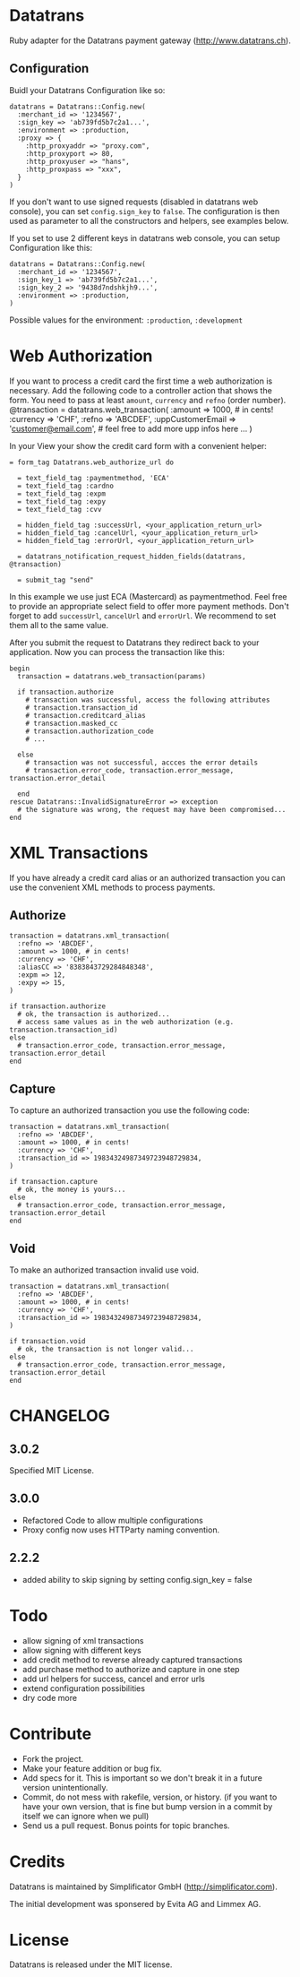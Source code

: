 Datatrans
=========

Ruby adapter for the Datatrans payment gateway (http://www.datatrans.ch).

Configuration
-------------

Buidl your Datatrans Configuration like so:

    datatrans = Datatrans::Config.new(
      :merchant_id => '1234567',
      :sign_key => 'ab739fd5b7c2a1...',
      :environment => :production,
      :proxy => {
        :http_proxyaddr => "proxy.com",
        :http_proxyport => 80,
        :http_proxyuser => "hans",
        :http_proxpass => "xxx",
      }
    )


If you don't want to use signed requests (disabled in datatrans web console), you can set `config.sign_key` to `false`.
The configuration is then used as parameter to all the constructors and helpers, see examples below.

If you set to use 2 different keys in datatrans web console, you can setup Configuration like this:

    datatrans = Datatrans::Config.new(
      :merchant_id => '1234567',
      :sign_key_1 => 'ab739fd5b7c2a1...',
      :sign_key_2 => '9438d7ndshkjh9...',
      :environment => :production,
    )


Possible values for the environment: `:production`, `:development`

Web Authorization
=================

If you want to process a credit card the first time a web authorization is
necessary. Add the following code to a controller action that shows the form.
You need to pass at least `amount`, `currency` and `refno` (order number).
    @transaction = datatrans.web_transaction(
      :amount => 1000, # in cents!
      :currency => 'CHF',
      :refno => 'ABCDEF',
      :uppCustomerEmail => 'customer@email.com',
      # feel free to add more upp infos here ...
    )

In your View your show the credit card form with a convenient helper:

    = form_tag Datatrans.web_authorize_url do

      = text_field_tag :paymentmethod, 'ECA'
      = text_field_tag :cardno
      = text_field_tag :expm
      = text_field_tag :expy
      = text_field_tag :cvv

      = hidden_field_tag :successUrl, <your_application_return_url>
      = hidden_field_tag :cancelUrl, <your_application_return_url>
      = hidden_field_tag :errorUrl, <your_application_return_url>

      = datatrans_notification_request_hidden_fields(datatrans, @transaction)

      = submit_tag "send"

In this example we use just ECA (Mastercard) as paymentmethod. Feel free to
provide an appropriate select field to offer more payment methods. Don't forget
to add `successUrl`, `cancelUrl` and `errorUrl`. We recommend to set them all
to the same value.

After you submit the request to Datatrans they redirect back to your application.
Now you can process the transaction like this:

    begin
      transaction = datatrans.web_transaction(params)

      if transaction.authorize
        # transaction was successful, access the following attributes
        # transaction.transaction_id
        # transaction.creditcard_alias
        # transaction.masked_cc
        # transaction.authorization_code
        # ...

      else
        # transaction was not successful, accces the error details
        # transaction.error_code, transaction.error_message, transaction.error_detail

      end
    rescue Datatrans::InvalidSignatureError => exception
      # the signature was wrong, the request may have been compromised...
    end

XML Transactions
================

If you have already a credit card alias or an authorized transaction you can
use the convenient XML methods to process payments.

Authorize
---------

    transaction = datatrans.xml_transaction(
      :refno => 'ABCDEF',
      :amount => 1000, # in cents!
      :currency => 'CHF',
      :aliasCC => '8383843729284848348',
      :expm => 12,
      :expy => 15,
    )

    if transaction.authorize
      # ok, the transaction is authorized...
      # access same values as in the web authorization (e.g. transaction.transaction_id)
    else
      # transaction.error_code, transaction.error_message, transaction.error_detail
    end


Capture
-------

To capture an authorized transaction you use the following code:

    transaction = datatrans.xml_transaction(
      :refno => 'ABCDEF',
      :amount => 1000, # in cents!
      :currency => 'CHF',
      :transaction_id => 19834324987349723948729834,
    )

    if transaction.capture
      # ok, the money is yours...
    else
      # transaction.error_code, transaction.error_message, transaction.error_detail
    end


Void
----

To make an authorized transaction invalid use void.

    transaction = datatrans.xml_transaction(
      :refno => 'ABCDEF',
      :amount => 1000, # in cents!
      :currency => 'CHF',
      :transaction_id => 19834324987349723948729834,
    )

    if transaction.void
      # ok, the transaction is not longer valid...
    else
      # transaction.error_code, transaction.error_message, transaction.error_detail
    end


CHANGELOG
=========

3.0.2
-------
Specified MIT License.

3.0.0
-------
* Refactored Code to allow multiple configurations
* Proxy config now uses HTTParty naming convention.

2.2.2
-------
* added ability to skip signing by setting config.sign_key = false


Todo
====

* allow signing of xml transactions
* allow signing with different keys
* add credit method to reverse already captured transactions
* add purchase method to authorize and capture in one step
* add url helpers for success, cancel and error urls
* extend configuration possibilities
* dry code more


Contribute
==========

* Fork the project.
* Make your feature addition or bug fix.
* Add specs for it. This is important so we don't break it in a
  future version unintentionally.
* Commit, do not mess with rakefile, version, or history.
  (if you want to have your own version, that is fine but bump version in a commit by itself we can ignore when we pull)
* Send us a pull request. Bonus points for topic branches.


Credits
=======

Datatrans is maintained by Simplificator GmbH (http://simplificator.com).

The initial development was sponsered by Evita AG and Limmex AG.

License
=======

Datatrans is released under the MIT license.
